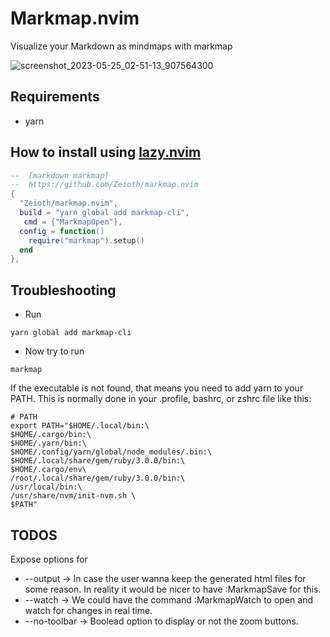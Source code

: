 # Markmap.nvim
Visualize your Markdown as mindmaps with markmap

![screenshot_2023-05-25_02-51-13_907564300](https://github.com/Zeioth/markmap.nvim/assets/3357792/e05a5050-622c-47b9-bc96-6e9ffd266b10)

## Requirements

* yarn

## How to install using [lazy.nvim](https://github.com/folke/lazy.nvim)

```lua
--  [markdown markmap]
--  https://github.com/Zeioth/markmap.nvim
{
  "Zeioth/markmap.nvim",
  build = "yarn global add markmap-cli",
   cmd = {"MarkmapOpen"},
  config = function()
    require("markmap").setup()
  end
},
```

## Troubleshooting

* Run
```
yarn global add markmap-cli
```    
* Now try to run
```    
markmap
```
If the executable is not found, that means you need to add yarn to your PATH. This is normally done in your .profile, bashrc, or zshrc file like this:

``` Example
# PATH
export PATH="$HOME/.local/bin:\
$HOME/.cargo/bin:\
$HOME/.yarn/bin:\
$HOME/.config/yarn/global/node_modules/.bin:\
$HOME/.local/share/gem/ruby/3.0.0/bin:\
$HOME/.cargo/env\
/root/.local/share/gem/ruby/3.0.0/bin:\
/usr/local/bin:\
/usr/share/nvm/init-nvm.sh \
$PATH"
```

## TODOS
Expose options for

* --output → In case the user wanna keep the generated html files for some reason. In reality it would be nicer to have :MarkmapSave for this.
* --watch → We could have the command :MarkmapWatch to open and watch for changes in real time.
* --no-toolbar → Boolead option to display or not the zoom buttons.

